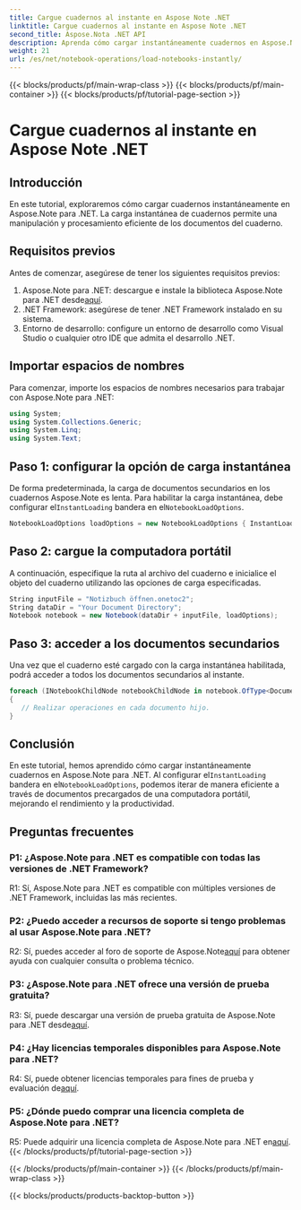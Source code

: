 ```yaml
---
title: Cargue cuadernos al instante en Aspose Note .NET
linktitle: Cargue cuadernos al instante en Aspose Note .NET
second_title: Aspose.Nota .NET API
description: Aprenda cómo cargar instantáneamente cuadernos en Aspose.Note para .NET para mejorar la eficiencia y la productividad del procesamiento de documentos.
weight: 21
url: /es/net/notebook-operations/load-notebooks-instantly/
---
```


{{< blocks/products/pf/main-wrap-class >}}
{{< blocks/products/pf/main-container >}}
{{< blocks/products/pf/tutorial-page-section >}}

# Cargue cuadernos al instante en Aspose Note .NET

## Introducción

En este tutorial, exploraremos cómo cargar cuadernos instantáneamente en Aspose.Note para .NET. La carga instantánea de cuadernos permite una manipulación y procesamiento eficiente de los documentos del cuaderno.

## Requisitos previos

Antes de comenzar, asegúrese de tener los siguientes requisitos previos:

1.  Aspose.Note para .NET: descargue e instale la biblioteca Aspose.Note para .NET desde[aquí](https://releases.aspose.com/note/net/).
2. .NET Framework: asegúrese de tener .NET Framework instalado en su sistema.
3. Entorno de desarrollo: configure un entorno de desarrollo como Visual Studio o cualquier otro IDE que admita el desarrollo .NET.

## Importar espacios de nombres

Para comenzar, importe los espacios de nombres necesarios para trabajar con Aspose.Note para .NET:

```csharp
using System;
using System.Collections.Generic;
using System.Linq;
using System.Text;
```

## Paso 1: configurar la opción de carga instantánea

 De forma predeterminada, la carga de documentos secundarios en los cuadernos Aspose.Note es lenta. Para habilitar la carga instantánea, debe configurar el`InstantLoading` bandera en el`NotebookLoadOptions`.

```csharp
NotebookLoadOptions loadOptions = new NotebookLoadOptions { InstantLoading = true };
```

## Paso 2: cargue la computadora portátil

A continuación, especifique la ruta al archivo del cuaderno e inicialice el objeto del cuaderno utilizando las opciones de carga especificadas.

```csharp
String inputFile = "Notizbuch öffnen.onetoc2";
String dataDir = "Your Document Directory";
Notebook notebook = new Notebook(dataDir + inputFile, loadOptions);
```

## Paso 3: acceder a los documentos secundarios

Una vez que el cuaderno esté cargado con la carga instantánea habilitada, podrá acceder a todos los documentos secundarios al instante.

```csharp
foreach (INotebookChildNode notebookChildNode in notebook.OfType<Document>()) 
{
   // Realizar operaciones en cada documento hijo.
}
```

## Conclusión

En este tutorial, hemos aprendido cómo cargar instantáneamente cuadernos en Aspose.Note para .NET. Al configurar el`InstantLoading` bandera en el`NotebookLoadOptions`, podemos iterar de manera eficiente a través de documentos precargados de una computadora portátil, mejorando el rendimiento y la productividad.

## Preguntas frecuentes

### P1: ¿Aspose.Note para .NET es compatible con todas las versiones de .NET Framework?

R1: Sí, Aspose.Note para .NET es compatible con múltiples versiones de .NET Framework, incluidas las más recientes.

### P2: ¿Puedo acceder a recursos de soporte si tengo problemas al usar Aspose.Note para .NET?

 R2: Sí, puedes acceder al foro de soporte de Aspose.Note[aquí](https://forum.aspose.com/c/note/28) para obtener ayuda con cualquier consulta o problema técnico.

### P3: ¿Aspose.Note para .NET ofrece una versión de prueba gratuita?

 R3: Sí, puede descargar una versión de prueba gratuita de Aspose.Note para .NET desde[aquí](https://releases.aspose.com/).

### P4: ¿Hay licencias temporales disponibles para Aspose.Note para .NET?

 R4: Sí, puede obtener licencias temporales para fines de prueba y evaluación de[aquí](https://purchase.aspose.com/temporary-license/).

### P5: ¿Dónde puedo comprar una licencia completa de Aspose.Note para .NET?

 R5: Puede adquirir una licencia completa de Aspose.Note para .NET en[aquí](https://purchase.aspose.com/buy).
{{< /blocks/products/pf/tutorial-page-section >}}

{{< /blocks/products/pf/main-container >}}
{{< /blocks/products/pf/main-wrap-class >}}

{{< blocks/products/products-backtop-button >}}
